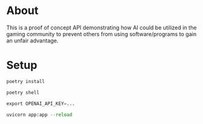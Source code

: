 # About

This is a proof of concept API demonstrating how AI could be utilized in the gaming community to prevent others from using software/programs to gain an unfair advantage.

# Setup
```python
poetry install

poetry shell

export OPENAI_API_KEY=...

uvicorn app:app --reload
```
